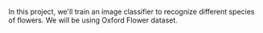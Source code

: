 In this project, we'll train an image classifier to recognize different species of flowers. We will be using Oxford Flower dataset.
